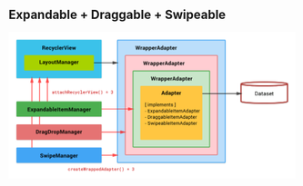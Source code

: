 ## Expandable + Draggable + Swipeable

![Block Diagram - Expandable + Draggable + Swipeable](/images/block-diagram-expand-drag-drop-swipe.png)

